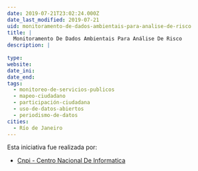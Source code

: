 ```yaml
---
date: 2019-07-21T23:02:24.000Z
date_last_modified: 2019-07-21
uid: monitoramento-de-dados-ambientais-para-analise-de-risco
title: |
  Monitoramento De Dados Ambientais Para Análise De Risco
description: |
  
type: 
website: 
date_ini: 
date_end: 
tags:
  - monitoreo-de-servicios-publicos
  - mapeo-ciudadano
  - participación-ciudadana
  - uso-de-datos-abiertos
  - periodismo-de-datos
cities: 
  - Río de Janeiro
---
```


Esta iniciativa fue realizada por:

- [Cnpi - Centro Nacional De Informatica](/organizaciones/cnpi-centro-nacional-de-informatica)
